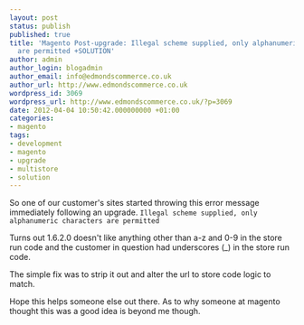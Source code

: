 ```yaml
---
layout: post
status: publish
published: true
title: 'Magento Post-upgrade: Illegal scheme supplied, only alphanumeric characters
  are permitted +SOLUTION'
author: admin
author_login: blogadmin
author_email: info@edmondscommerce.co.uk
author_url: http://www.edmondscommerce.co.uk
wordpress_id: 3069
wordpress_url: http://www.edmondscommerce.co.uk/?p=3069
date: 2012-04-04 10:50:42.000000000 +01:00
categories:
- magento
tags:
- development
- magento
- upgrade
- multistore
- solution
---
```

So one of our customer's sites started throwing this error message immediately following an upgrade.
<code>Illegal scheme supplied, only alphanumeric characters are permitted</code>

Turns out 1.6.2.0 doesn't like anything other than a-z and 0-9 in the store run code and the customer in question had underscores (_) in the store run code.

The simple fix was to strip it out and alter the url to store code logic to match.

Hope this helps someone else out there.  As to why someone at magento thought this was a good idea is beyond me though.
